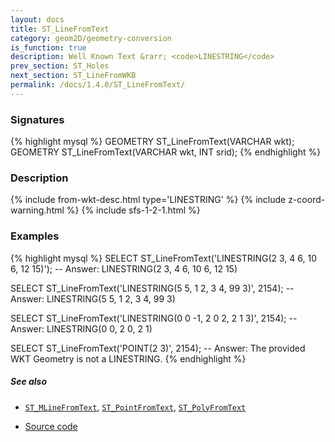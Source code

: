```yaml
---
layout: docs
title: ST_LineFromText
category: geom2D/geometry-conversion
is_function: true
description: Well Known Text &rarr; <code>LINESTRING</code>
prev_section: ST_Holes
next_section: ST_LineFromWKB
permalink: /docs/1.4.0/ST_LineFromText/
---
```


### Signatures

{% highlight mysql %}
GEOMETRY ST_LineFromText(VARCHAR wkt);
GEOMETRY ST_LineFromText(VARCHAR wkt, INT srid);
{% endhighlight %}

### Description

{% include from-wkt-desc.html type='LINESTRING' %}
{% include z-coord-warning.html %}
{% include sfs-1-2-1.html %}

### Examples

{% highlight mysql %}
SELECT ST_LineFromText('LINESTRING(2 3, 4 6, 10 6, 12 15)');
-- Answer: LINESTRING(2 3, 4 6, 10 6, 12 15)

SELECT ST_LineFromText('LINESTRING(5 5, 1 2, 3 4, 99 3)', 2154);
-- Answer: LINESTRING(5 5, 1 2, 3 4, 99 3)

SELECT ST_LineFromText('LINESTRING(0 0 -1, 2 0 2, 2 1 3)', 2154);
-- Answer: LINESTRING(0 0, 2 0, 2 1)

SELECT ST_LineFromText('POINT(2 3)', 2154);
-- Answer: The provided WKT Geometry is not a LINESTRING.
{% endhighlight %}

##### See also

* [`ST_MLineFromText`](../ST_MLineFromText), [`ST_PointFromText`](../ST_PointFromText), [`ST_PolyFromText`](../ST_PolyFromText)

* <a href="https://github.com/orbisgis/h2gis/blob/master/h2gis-functions/src/main/java/org/h2gis/functions/spatial/convert/ST_LineFromText.java" target="_blank">Source code</a>
